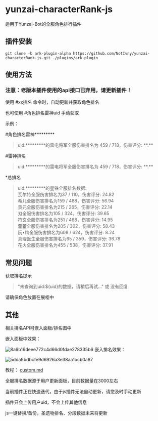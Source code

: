# yunzai-characterRank-js

适用于Yunzai-Bot的全服角色排行插件

## 插件安装
```
git clone -b ark-plugin-alpha https://github.com/NotIvny/yunzai-characterRank-js.git ./plugins/ark-plugin
```
## 使用方法
### 注意：老版本插件使用的api接口已弃用，请更新插件！

使用 #xx排名 命令时，自动更新并获取角色排名

也可使用 #角色排名雷神uid 手动获取

示例：

#角色排名雷神\*\*\*\*\*\*\*\*\*

> uid:\*\*\*\*\*\*\*\*\*的雷电将军全服伤害排名为 459 / 718，伤害评分: \*\*.\*\*

#雷神排名

> uid:\*\*\*\*\*\*\*\*\*的雷电将军全服伤害排名为 459 / 718，伤害评分: \*\*.\*\*

*总排名

> uid:*********的星铁全服排名数据:<br>
瓦尔特全服伤害排名为37 / 110，伤害评分: 24.82<br>
希儿全服伤害排名为159 / 488，伤害评分: 56.94<br>
景元全服伤害排名为215 / 265，伤害评分: 22.14<br>
刃全服伤害排名为105 / 324，伤害评分: 39.65<br>
符玄全服伤害排名为251 / 468，伤害评分: 14.95<br>
藿藿全服伤害排名为205 / 302，伤害评分: 58.43<br>
阮•梅全服伤害排名为608 / 624，伤害评分: 8.24<br>
真理医生全服伤害排名为65 / 359，伤害评分: 36.78<br>
花火全服伤害排名为455 / 538，伤害评分: 37.91<br>


## 常见问题

获取排名提示 
> "未查询到uid:${uid}的数据，请稍后再试..." 或 没有回复

请确保角色放置在展柜中

## 其他
相关排名API可嵌入面板/排名图中

嵌入面板中效果：

![8a6b16deee772c4d66d0fdae278335b6](https://github.com/NotIvny/yunzai-characterRank-js/assets/125482125/68b37c47-4642-4e86-a9c0-fb55498646c7)
嵌入排名效果：

![5dda9bdbcfe9d6926a3e38aa1bcb0a87](https://github.com/NotIvny/yunzai-characterRank-js/assets/125482125/625de99f-8bf0-47b3-be2a-cc177650731b)

教程：
[custom.md](https://github.com/NotIvny/yunzai-characterRank-js/blob/main/custom.md)

全服排名数据源于用户更新面板，目前数据量在3000左右

当前插件正在快速迭代，由于js插件无法自动更新，请您及时手动更新

插件只会上传用户uid，不会上传其他信息

js一键替换/备份，圣遗物排名、分段数据未来将更新

